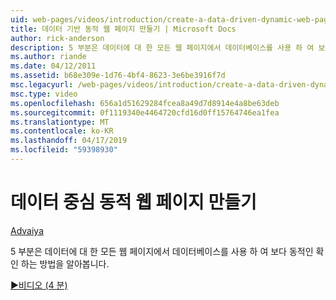 ```yaml
---
uid: web-pages/videos/introduction/create-a-data-driven-dynamic-web-page
title: 데이터 기반 동적 웹 페이지 만들기 | Microsoft Docs
author: rick-anderson
description: 5 부분은 데이터에 대 한 모든 웹 페이지에서 데이터베이스를 사용 하 여 보다 동적인 확인 하는 방법을 알아봅니다.
ms.author: riande
ms.date: 04/12/2011
ms.assetid: b68e309e-1d76-4bf4-8623-3e6be3916f7d
msc.legacyurl: /web-pages/videos/introduction/create-a-data-driven-dynamic-web-page
msc.type: video
ms.openlocfilehash: 656a1d51629284fcea8a49d7d8914e4a8be63deb
ms.sourcegitcommit: 0f1119340e4464720cfd16d0ff15764746ea1fea
ms.translationtype: MT
ms.contentlocale: ko-KR
ms.lasthandoff: 04/17/2019
ms.locfileid: "59398930"
---
```

# <a name="create-a-data-driven-dynamic-web-page"></a>데이터 중심 동적 웹 페이지 만들기

[Advaiya](https://twitter.com/Advaiyasolns)

5 부분은 데이터에 대 한 모든 웹 페이지에서 데이터베이스를 사용 하 여 보다 동적인 확인 하는 방법을 알아봅니다.

[&#9654;비디오 (4 분)](https://channel9.msdn.com/Blogs/ASP-NET-Site-Videos/create-a-data-driven-dynamic-web-page)
